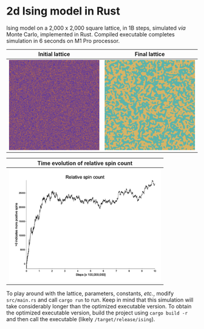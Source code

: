 # 2d Ising model in Rust

Ising model on a 2,000 x 2,000 square lattice, in 1B steps, simulated *via*
Monte Carlo, implemented in Rust. Compiled executable completes simulation in 6
seconds on M1 Pro processor.

<!-- markdownlint-disable MD033 -->
| Initial lattice | Final lattice |
|--|--|
| <img src="t_0.png" alt="Inital, random configuration lattice" width="400"> | <img src="t_1e9.png" alt="Final configuration lattice" width="400"> |

| Time evolution of relative spin count |
|--|
| <img src="count.png" alt="Time evolution of relative spin count" width="400"> |

To play around with the lattice, parameters, constants, *etc.*, modify
`src/main.rs` and call `cargo run` to run. Keep in mind that this simulation
will take considerably longer than the optimized executable version. To obtain
the optimized executable version, build the project using `cargo build -r` and
then call the executable (likely `/target/release/ising`).
